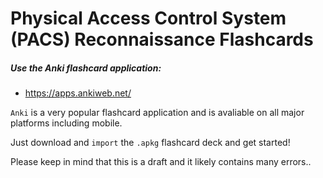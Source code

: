 # Physical Access Control System (PACS) Reconnaissance Flashcards

##### Use the Anki flashcard application:
- https://apps.ankiweb.net/

`Anki` is a very popular flashcard application and is avaliable on all major platforms including mobile.

Just download and `import` the `.apkg` flashcard deck and get started!

Please keep in mind that this is a draft and it likely contains many errors..
